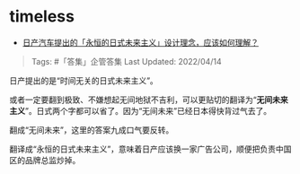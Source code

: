 # timeless

- [日产汽车提出的「永恒的日式未来主义」设计理念，应该如何理解？](https://www.zhihu.com/question/527575542/answer/2438172463)

>Tags: #「答集」企管答集 
>Last Updated: 2022/04/14

日产提出的是“时间无关的日式未来主义”。

或者一定要翻到极致、不嫌想起无间地狱不吉利，可以更贴切的翻译为“**无间未来主义**”。日式两个字都可以省了。因为“无间未来”已经日本得快背过气去了。

翻成“无间未来”，这里的答案九成口气要反转。

翻译成“永恒的日式未来主义”，意味着日产应该换一家广告公司，顺便把负责中国区的品牌总监炒掉。
